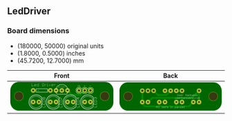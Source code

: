 ## LedDriver 


### Board dimensions

* (180000, 50000) original units
* (1.8000, 0.5000) inches
* (45.7200, 12.7000) mm



| Front | Back |
| --- | --- |
| ![Front](LedDriver.png) | ![Back](LedDriver_back.png) |


